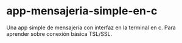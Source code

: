 # app-mensajeria-simple-en-c
Una app simple de mensajería con interfaz en la terminal en c. Para aprender sobre conexión básica TSL/SSL.

